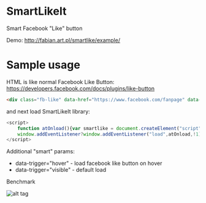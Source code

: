 # SmartLikeIt
Smart Facebook "Like" button

Demo: 
http://fabian.art.pl/smartlike/example/

# Sample usage

HTML is like normal Facebook Like Button: https://developers.facebook.com/docs/plugins/like-button 

```html
<div class="fb-like" data-href="https://www.facebook.com/fanpage" data-trigger="hover" data-layout="button" data-send="false" data-show-faces="false"></div>
```

and next load SmartLikeIt library:
```javascript
<script>
    function atOnload(){var smartlike = document.createElement("script");smartlike.src = "../smartlike.min.js";smartlike.async=1;document.body.appendChild(smartlike);}
    window.addEventListener?window.addEventListener("load",atOnload,!1):window.attachEvent?window.attachEvent("onload",atOnload):window.onload=atOnload;
</script>
```

Additional "smart" params:

* data-trigger="hover" - load facebook like button on hover 
* data-trigger="visible" - default load

Benchmark

![alt tag](http://fabian.art.pl/smartlike/example/smartlike-bench.png)
